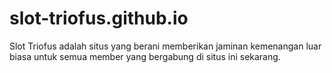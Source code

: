 # slot-triofus.github.io
Slot Triofus adalah situs yang berani memberikan jaminan kemenangan luar biasa untuk semua member yang bergabung di situs ini sekarang.

